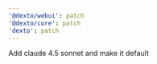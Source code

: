 ```yaml
---
'@dexto/webui': patch
'@dexto/core': patch
'dexto': patch
---
```


Add claude 4.5 sonnet and make it default
